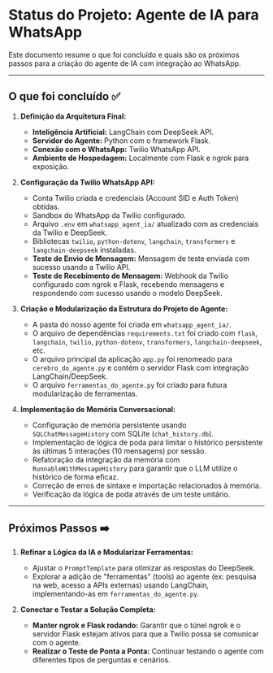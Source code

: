 # Status do Projeto: Agente de IA para WhatsApp

Este documento resume o que foi concluído e quais são os próximos passos para a criação do agente de IA com integração ao WhatsApp.

---

## O que foi concluído ✅

1.  **Definição da Arquitetura Final:**
    *   **Inteligência Artificial:** LangChain com DeepSeek API.
    *   **Servidor do Agente:** Python com o framework Flask.
    *   **Conexão com o WhatsApp:** Twilio WhatsApp API.
    *   **Ambiente de Hospedagem:** Localmente com Flask e ngrok para exposição.

2.  **Configuração da Twilio WhatsApp API:**
    *   Conta Twilio criada e credenciais (Account SID e Auth Token) obtidas.
    *   Sandbox do WhatsApp da Twilio configurado.
    *   Arquivo `.env` em `whatsapp_agent_ia/` atualizado com as credenciais da Twilio e DeepSeek.
    *   Bibliotecas `twilio`, `python-dotenv`, `langchain`, `transformers` e `langchain-deepseek` instaladas.
    *   **Teste de Envio de Mensagem:** Mensagem de teste enviada com sucesso usando a Twilio API.
    *   **Teste de Recebimento de Mensagem:** Webhook da Twilio configurado com ngrok e Flask, recebendo mensagens e respondendo com sucesso usando o modelo DeepSeek.

3.  **Criação e Modularização da Estrutura do Projeto do Agente:**
    *   A pasta do nosso agente foi criada em `whatsapp_agent_ia/`.
    *   O arquivo de dependências `requirements.txt` foi criado com `flask`, `langchain`, `twilio`, `python-dotenv`, `transformers`, `langchain-deepseek`, etc.
    *   O arquivo principal da aplicação `app.py` foi renomeado para `cerebro_do_agente.py` e contém o servidor Flask com integração LangChain/DeepSeek.
    *   O arquivo `ferramentas_do_agente.py` foi criado para futura modularização de ferramentas.

4.  **Implementação de Memória Conversacional:**
    *   Configuração de memória persistente usando `SQLChatMessageHistory` com SQLite (`chat_history.db`).
    *   Implementação de lógica de poda para limitar o histórico persistente às últimas 5 interações (10 mensagens) por sessão.
    *   Refatoração da integração da memória com `RunnableWithMessageHistory` para garantir que o LLM utilize o histórico de forma eficaz.
    *   Correção de erros de sintaxe e importação relacionados à memória.
    *   Verificação da lógica de poda através de um teste unitário.

---

## Próximos Passos ➡️

1.  **Refinar a Lógica da IA e Modularizar Ferramentas:**
    *   Ajustar o `PromptTemplate` para otimizar as respostas do DeepSeek.
    *   Explorar a adição de "ferramentas" (tools) ao agente (ex: pesquisa na web, acesso a APIs externas) usando LangChain, implementando-as em `ferramentas_do_agente.py`.

2.  **Conectar e Testar a Solução Completa:**
    *   **Manter ngrok e Flask rodando:** Garantir que o túnel ngrok e o servidor Flask estejam ativos para que a Twilio possa se comunicar com o agente.
    *   **Realizar o Teste de Ponta a Ponta:** Continuar testando o agente com diferentes tipos de perguntas e cenários.